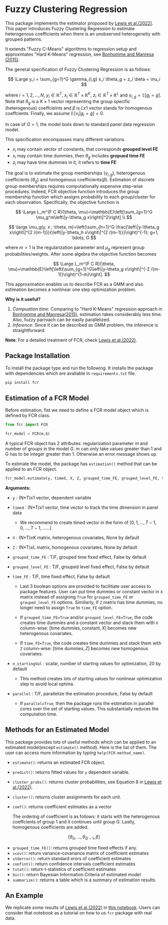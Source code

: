 # Fuzzy Clustering Regression

This package implements the estimator proposed by [Lewis et al.(2022)](https://drive.google.com/file/d/1U_MJHtJcB7H1Edv3xceilU_HJoxhLssP/view). This paper introduces Fuzzy Clustering Regression to estimate heterogenous coefficients when there is an unobserved heterogeneity with grouped patterns.

It extends "Fuzzy C-Means" algorithms to regression setup and approximates "Hard K-Means" regression, see [Bonhomme and Manresa (2015)](https://onlinelibrary.wiley.com/doi/abs/10.3982/ECTA11319).

The general specification of Fuzzy Clustering Regression is as follows:

$$
\Large
y_i  = \sum_{g=1}^G \gamma_{i,g} x_i \theta_g +  z_i \beta + \nu_i
$$

where $i=1,2,...,N$, $y_i \in \mathbb{R}^T$, $x_i \in \mathbb{R}^T \times \mathbb{R}^K$, $z_i \in \mathbb{R}^T \times \mathbb{R}^L$ and $\gamma_{i,g} = \mathbb{1}[g_i=g]$. Note that $\theta_g$ is a $K \times 1$ vector representing the group specific (heterogenous) coeffcieints and $\beta$ is $Lx1$ vector stands for homogenous coeffcients. Finally, we assume $\mathbb{E}[\nu_i|g_i=g]=0$.

In case of $G=1$, the model boils down to standard panel data regression model.

This specification encompasses many different variations.

* $x_i$ may contain vector of constants, that corresponds **grouped level FE**
* $x_i$ may contain time dummies, then $\theta_g$ includes **gropued time FE**
* $z_i$ may have time dummies in it, it refers to **time FE**
 
The goal is to estimate the group memberships ($\gamma_{i,g}$), heterogenous coefficients ($\theta_g$) and homogenous coefficients($\beta$). Estimation of discrete group memberships requires computationally expensive step-wise procedures. Indeed, FCR objective function introduces the group membership function which assigns probability to each group/cluster for each observation. Specifically, the objective function is

$$
\Large
L_m^{F C R}(\theta, \mu)=\mathbb{E}\left[\sum_{g=1}^G \mu_g^m\left\|y-\theta_g x\right\|^2\right] \\
$$

$$
\large
\mu_g(y, x ; \theta, m)=\left(\sum_{h=1}^G \frac{\left\|y-\theta_g x\right\|^{2 /(m-1)}}{\left\|y-\theta_h x\right\|^{2 /(m-1)}}\right)^{-1}; g=1, \ldots, G
$$

where $m>1$ is the regularization parameter and $\mu_g$ represent group probabilities/weights. After some algebra the objective function becomes 

$$
\Large
L_m^{F C R}(\theta, \mu)=\mathbb{E}\left[\left(\sum_{g=1}^G\left\|y-\theta_g x\right\|^{-2 /(m-1)}\right)^{1-m}\right].
$$

This approximation enables us to describe FCR as a GMM and also estimation becomes a nonlinear one step optimization problem.

**Why is it useful?**
1. *Compuation time*: Comparing to "Hard K-Means" regression approach in [Bonhomme and Manresa(2015)](https://onlinelibrary.wiley.com/doi/abs/10.3982/ECTA11319), estimation takes considerably less time. Also, fuzzy parroach can be easily parallelized. 
2. *Inference*: Since it can be described as GMM problem, the inference is straightforward.

**Note**: For a detailed treatment of FCR, check [Lewis et al.(2022)](https://drive.google.com/file/d/1U_MJHtJcB7H1Edv3xceilU_HJoxhLssP/view).

## Package Installation

To install the package type and run the following. It installs the package with dependencies which are avaliable in `requirements.txt` file. 


```python
pip install fcr
```

## Estimation of a FCR Model

Before estimation, fist we need to define a FCR model object which is defined by FCR class. 


```python
from fcr import FCR

fcr_model = FCR(m,G)
```

A typical FCR object has 2 attributes: regularization parameter $m$ and number of groups in the model $G$. m can only take values greater than 1 and G has to be integer greater than 1. Otherwise an error message shows up.

To estimate the model, the package has `estimation()` method that can be applied to an FCR object.


```python
fcr_model.estimate(y, timed, X, Z, grouped_time_FE, grouped_level_FE, time_FE, parallel, n_startingVal)
```

**Arguments:**
* `y`                : (N*T)x1 vector, dependent variable
* `timed`            : (N*T)x1 vector, time vector to track the time dimension in panel data

    - We recommend to create timed vector in the form of $[0,1,...,T-1,0,...,T-1,......]$
    
* `X`                : (N*T)xK matrix, heterogenous covariates, None by default
* `Z`                : (N*T)xL matrix, homogenous covariates, None by default
* `grouped_time_FE`  : T/F, grouped time fixed effect, False by default
* `grouped_level_FE` : T/F, grouped level fixed effect, False by default
* `time_FE`          : T/F, time fixed effect, False by default
    
    - Last 3 boolean options are provided to facilitiate user access to package features. User can put time dummies or constant vector in `X` matrix instead of assigning `True` for `grouped_time_FE` or `grouped_level_FE` options. Similiarly, if `Z` matrix has time dummies, no longer need to assign `True` to `time_FE` option.
    
    - If `grouped_time_FE=True` and/or `grouped_level_FE=True`, the code creates time dummies and a constant vector and stack them with `X` column-wise: $[\text{time dummies}, \text{constant}, X]$ becomes new heterogenous covariates.
    
    - If `time_FE=True`, the code creates time dummies and stack them with `Z` column-wise: $[\text{time dummies}, Z]$ becomes new homogenous covariates.

* `n_startingVal`    : scalar, number of starting values for optimization, 20 by default
    
    - This method creates lots of starting values for nonlinear optimization step to avoid local optima.
    
* `parallel`         : T/F, parallelize the estimation procedure, False by default

    - If `parallel=True`, then the package runs the estimation in parallel cores over the set of starting values. This substantially reduces the computation time.

## Methods for an Estimated Model
This package provides lots of useful methods which can be applied to an estimated model(except `estimate()` method). Here is the list of them. The user can access more information by typing `help(FCR.method_name)`.
* `estimate()`: returns an estimated FCR object.
* `predict()`: returns fitted values for `y` dependent variable.
* `cluster_probs()`: returns cluster probabilities, see Equation 8 in [Lewis et al.(2022)](https://drive.google.com/file/d/1U_MJHtJcB7H1Edv3xceilU_HJoxhLssP/view).
* `cluster()`: returns cluster assignments for each unit.
* `coef()`: returns coefficient estimates as a vector

    The ordering of coefficient is as follows: it starts with the heterogenous coeffcients of group 1 and it continues until group G. Lastly, homogenous coefficients are added.
    
$$    
\begin{equation}
[\theta_0,...,\theta_{G-1},\beta]
\end{equation}
$$

* `grouped_time_FE()`: returns grouped time fixed effects if any.
* `vcov()`: return variance-covariance matrix of coefficient estimates
* `stderror()`: return standard erors of coefficient estimates
* `confint()`: return confidence intervals coefficient estimates
* `tstat()`: return t-statistics of coefficient estimates
* `bic()`: return Bayesian Information Criteria of estimated model
* `summarize()`: returns a table which is a summary of estimation results.

## An Example

We replicate some results of [Lewis et al.(2022)](https://drive.google.com/file/d/1U_MJHtJcB7H1Edv3xceilU_HJoxhLssP/view) in [this notebook](https://github.com/yasin-simsek/fcr/blob/main/Replication.ipynb). Users can consider that notebook as a tutorial on how to us `fcr` package with real data.
